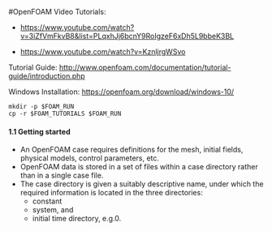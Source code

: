 #OpenFOAM
Video Tutorials:

- https://www.youtube.com/watch?v=3iZfVmFkvB8&list=PLqxhJj6bcnY9RoIgzeF6xDh5L9bbeK3BL

- https://www.youtube.com/watch?v=KznljrgWSvo

Tutorial Guide: http://www.openfoam.com/documentation/tutorial-guide/introduction.php

Windows Installation: https://openfoam.org/download/windows-10/

```
mkdir -p $FOAM_RUN
cp -r $FOAM_TUTORIALS $FOAM_RUN
```
#### 1.1 Getting started
- An OpenFOAM case requires definitions for the mesh, initial fields, physical models, control parameters, etc.
- OpenFOAM data is stored in a set of files within a case directory rather than in a single case file.
- The case directory is given a suitably descriptive name, under which the required information is located in the three directories:
  - constant
  - system, and
  - initial time directory, e.g.0.
